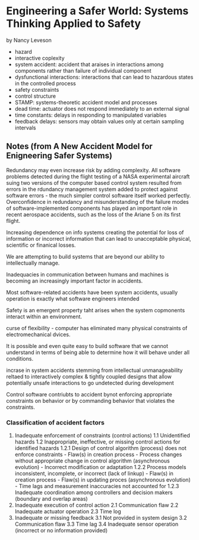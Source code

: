 # Engineering a Safer World: Systems Thinking Applied to Safety
by Nancy Leveson

- hazard
- interactive coplexity
- system accident: accident that araises in interactions among components rather
    than failure of individual component
- dysfunctional interactions: interactions that can lead to hazardous states in
    the controlled process
- safety constraints
- control structure
- STAMP: systems-theoretic accident model and processes
- dead time: actuator does not respond immediately to an external signal
- time constants: delays in responding to manipulated variables
- feedback delays: sensors may obtain values only at certain sampling intervals


## Notes (from A New Accident Model for Enigneering Safer Systems)

Redundancy may even increase risk by adding complexity. All software problems
detected during the flight testing of a NASA experimental aircraft suing two
versions of the computer based control system resulted from errors in the
rdundancy management system added to protect against software errors - the much
simpler control software itself worked perfectly. Overconfidence in redundancy
and misunderstanding of the failure modes of software-implemented components has
played an important role in recent aerospace accidents, such as the loss of the
Ariane 5 on its first flight.

Increasing dependence on info systems creating the potential for loss of
information or incorrect information that can lead to unacceptable physical,
scientific or finanical losses.

We are attempting to build systems that are beyond our ability to intellectually
manage.

Inadequacies in communication between humans and machines is becoming an
increasingly important factor in accidents.

Most software-related accidents have been system accidents, usually operation is
exactly what software engineers intended

Safety is an emergent property taht arises when the system copmonents interact
within an environment.

curse of flexibility - computer has eliminated many physical constraints of
electromechanical dvices.

It is possible and even quite easy to build software that we cannot understand
in terms of being able to determine how it will behave under all conditions.

incrase in system accidents stemming from intellectual unmanageability reltaed
to interactively complex & tightly coupled designs that allow potentially unsafe
interactions to go undetected during development

Control software contriubts to accident bynot enforcing appropriate constraints
on behavior or by commanding behavior that violates the constraints.

### Classification of accident factors

1. Inadequate enforcement of constraints (control actions)
    1.1 Unidentified hazards
    1.2 Inappropriate, ineffective, or missing control actions for identified
        hazards
    1.2.1 Design of control algorithm (process) does not enforce constraints
        - Flaw(s) in creation process
        - Process changes without appropriate change in control algorithm
            (asynchronous evolution)
        - Incorrect modification or adaptation
    1.2.2 Process models inconsistent, incomplete, or incorrect (lack of linkup)
        - Flaw(s) in creation process
        - Flaw(s) in updating proces (asynchronous evolution)
        - Time lags and measurement inaccuracies not accounted for
    1.2.3 Inadequate coordination among controllers and decision makers
        (boundary and overlap areas)
2. Inadequate execution of control action
    2.1 Communication flaw
    2.2 Inadequate actuator operation
    2.3 Time log
3. Inadequate or missing feedback
    3.1 Not provided in system design
    3.2 Communication flaw
    3.3 Time lag
    3.4 Inadequate sensor operation (incorrect or no information provided)
